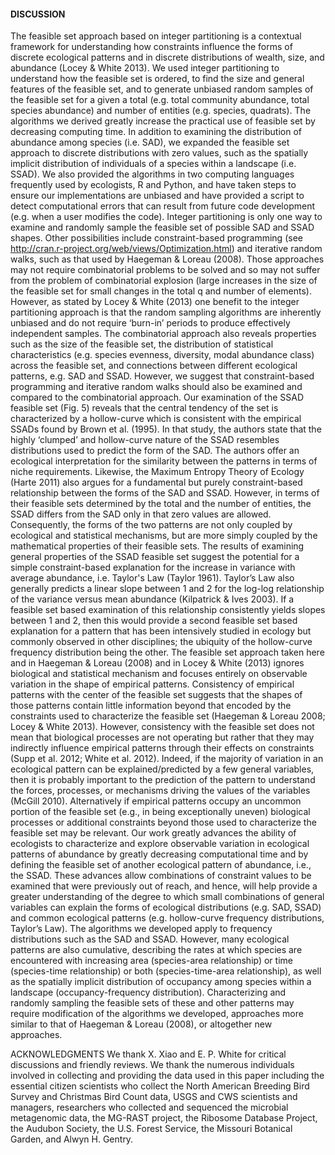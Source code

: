 #### DISCUSSIONThe feasible set approach based on integer partitioning is a contextual framework for understanding how constraints influence the forms of discrete ecological patterns and in discrete distributions of wealth, size, and abundance (Locey & White 2013). We used integer partitioning to understand how the feasible set is ordered, to find the size and general features of the feasible set, and to generate unbiased random samples of the feasible set for a given a total (e.g. total community abundance, total species abundance) and number of entities (e.g. species, quadrats). The algorithms we derived greatly increase the practical use of feasible set by decreasing computing time. In addition to examining the distribution of abundance among species (i.e. SAD), we expanded the feasible set approach to discrete distributions with zero values, such as the spatially implicit distribution of individuals of a species within a landscape (i.e. SSAD). We also provided the algorithms in two computing languages frequently used by ecologists, R and Python, and have taken steps to ensure our implementations are unbiased and have provided a script to detect computational errors that can result from future code development (e.g. when a user modifies the code).Integer partitioning is only one way to examine and randomly sample the feasible set of possible SAD and SSAD shapes. Other possibilities include constraint-based programming (see  http://cran.r-project.org/web/views/Optimization.html) and iterative random walks, such as that used by Haegeman & Loreau (2008). Those approaches may not require combinatorial problems to be solved and so may not suffer from the problem of combinatorial explosion (large increases in the size of the feasible set for small changes in the total q and number of elements). However, as stated by Locey & White (2013) one benefit to the integer partitioning approach is that the random sampling algorithms are inherently unbiased and do not require ‘burn-in’ periods to produce effectively independent samples. The combinatorial approach also reveals properties such as the size of the feasible set, the distribution of statistical characteristics (e.g. species evenness, diversity, modal abundance class) across the feasible set, and connections between different ecological patterns, e.g. SAD and SSAD. However, we suggest that constraint-based programming and iterative random walks should also be examined and compared to the combinatorial approach.Our examination of the SSAD feasible set (Fig. 5) reveals that the central tendency of the set is characterized by a hollow-curve which is consistent with the empirical SSADs found by Brown et al. (1995). In that study, the authors state that the highly ‘clumped’ and hollow-curve nature of the SSAD resembles distributions used to predict the form of the SAD. The authors offer an ecological interpretation for the similarity between the patterns in terms of niche requirements. Likewise, the Maximum Entropy Theory of Ecology (Harte 2011) also argues for a fundamental but purely constraint-based relationship between the forms of the SAD and SSAD. However, in terms of their feasible sets determined by the total and the number of entities, the SSAD differs from the SAD only in that zero values are allowed. Consequently, the forms of the two patterns are not only coupled by ecological and statistical mechanisms, but are more simply coupled by the mathematical properties of their feasible sets. The results of examining general properties of the SSAD feasible set suggest the potential for a simple constraint-based explanation for the increase in variance with average abundance, i.e. Taylor's Law (Taylor 1961). Taylor’s Law also generally predicts a linear slope between 1 and 2 for the log-log relationship of the variance versus mean abundance (Kilpatrick & Ives 2003). If a feasible set based examination of this relationship consistently yields slopes between 1 and 2, then this would provide a second feasible set based explanation for a pattern that has been intensively studied in ecology but commonly observed in other disciplines; the ubiquity of the hollow-curve frequency distribution being the other.The feasible set approach taken here and in Haegeman & Loreau (2008) and in Locey & White (2013) ignores biological and statistical mechanism and focuses entirely on observable variation in the shape of empirical patterns. Consistency of empirical patterns with the center of the feasible set suggests that the shapes of those patterns contain little information beyond that encoded by the constraints used to characterize the feasible set (Haegeman & Loreau 2008; Locey & White 2013). However, consistency with the feasible set does not mean that biological processes are not operating but rather that they may indirectly influence empirical patterns through their effects on constraints (Supp et al. 2012; White et al. 2012). Indeed, if the majority of variation in an ecological pattern can be explained/predicted by a few general variables, then it is probably important to the prediction of the pattern to understand the forces, processes, or mechanisms driving the values of the variables (McGill 2010). Alternatively if empirical patterns occupy an uncommon portion of the feasible set (e.g., in being exceptionally uneven) biological processes or additional constraints beyond those used to characterize the feasible set may be relevant.Our work greatly advances the ability of ecologists to characterize and explore observable variation in ecological patterns of abundance by greatly decreasing computational time and by defining the feasible set of another ecological pattern of abundance, i.e., the SSAD. These advances allow combinations of constraint values to be examined that were previously out of reach, and hence, will help provide a greater understanding of the degree to which small combinations of general variables can explain the forms of ecological distributions (e.g. SAD, SSAD) and common ecological patterns (e.g. hollow-curve frequency distributions, Taylor’s Law). The algorithms we developed apply to frequency distributions such as the SAD and SSAD. However, many ecological patterns are also cumulative, describing the rates at which species are encountered with increasing area (species-area relationship) or time (species-time relationship) or both (species-time-area relationship), as well as the spatially implicit distribution of occupancy among species within a landscape (occupancy-frequency distribution). Characterizing and randomly sampling the feasible sets of these and other patterns may require modification of the algorithms we developed, approaches more similar to that of Haegeman & Loreau (2008), or altogether new approaches.ACKNOWLEDGMENTSWe thank X. Xiao and E. P. White for critical discussions and friendly reviews. We thank the numerous individuals involved in collecting and providing the data used in this paper including the essential citizen scientists who collect the North American Breeding Bird Survey and Christmas Bird Count data, USGS and CWS scientists and managers, researchers who collected and sequenced the microbial metagenomic data, the MG-RAST project, the Ribosome Database Project, the Audubon Society, the U.S. Forest Service, the Missouri Botanical Garden, and Alwyn H. Gentry.